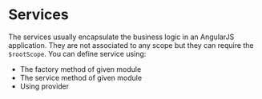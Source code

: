 # Services

The services usually encapsulate the business logic in an AngularJS application. They are not associated to any scope but they can require the `$rootScope`. You can define service using:

* The factory method of given module
* The service method of given module
* Using provider

